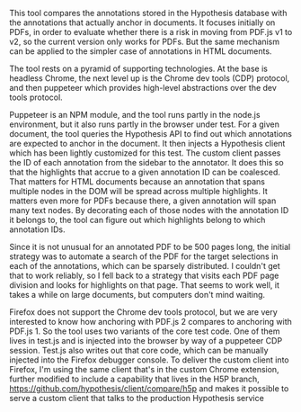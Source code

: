 This tool compares the annotations stored in the Hypothesis database with the annotations that actually anchor in documents. It focuses initially on PDFs, in order to evaluate whether there is a risk in moving from PDF.js v1 to v2, so the current version only works for PDFs. But the same mechanism can be applied to the simpler case of annotations in HTML documents.

The tool rests on a pyramid of supporting technologies. At the base is headless Chrome, the next level up is the Chrome dev tools (CDP)  protocol, and then puppeteer which provides high-level abstractions over the dev tools protocol.

Puppeteer is an NPM module, and the tool runs partly in the node.js environment, but it also runs partly in the browser under test. For a given document, the tool queries the Hypothesis API to find out which annotations are expected to anchor in the document. It then injects a Hypothesis client which has been lightly customized for this test. The custom client passes the ID of each annotation from the sidebar to the annotator. It does this so that the highlights that accrue to a given annotation ID can be coalesced. That matters for HTML documents because an annotation that spans multiple nodes in the DOM will be spread across multiple highlights. It matters even more for PDFs because there, a given annotation will span many text nodes. By decorating each of those nodes with the annotation ID it belongs to, the tool can figure out which highlights belong to which annotation IDs.

Since it is not unusual for an annotated PDF to be 500 pages long, the initial strategy was to automate a search of the PDF for the target selections in each of the annotations, which can be sparsely distributed. I couldn't get that to work reliably, so I fell back to a strategy that visits each PDF page division and looks for highlights on that page. That seems to work well, it takes a while on large documents, but computers don't mind waiting.

Firefox does not support the Chrome dev tools protocol, but we are very interested to know how anchoring with PDF.js 2 compares to anchoring with PDF.js 1. So the tool uses two variants of the core test code. One of them lives in test.js and is injected into the browser by way of a puppeteer CDP session. Test.js also writes out that core code, which can be manually injected into the Firefox debugger console. To deliver the custom client into Firefox, I'm using the same client that's in the custom Chrome extension, further  modified to include a capability that lives in the H5P branch, https://github.com/hypothesis/client/compare/h5p and makes it possible to serve a custom client that talks to the production Hypothesis service
